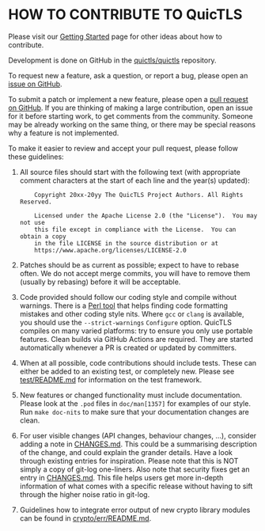 HOW TO CONTRIBUTE TO QuicTLS
============================

Please visit our [Getting Started] page for other ideas about how to contribute.

  [Getting Started]: <https://www.openssl.org/community/getting-started.html>

Development is done on GitHub in the [quictls/quictls] repository.

  [quictls/quictls]: <https://github.com/quictls/quictls>

To request new a feature, ask a question, or report a bug,
please open an [issue on GitHub](https://github.com/quictls/quictls/issues).

To submit a patch or implement a new feature, please open a
[pull request on GitHub](https://github.com/quictls/quictls/pulls).
If you are thinking of making a large contribution,
open an issue for it before starting work, to get comments from the community.
Someone may be already working on the same thing,
or there may be special reasons why a feature is not implemented.

To make it easier to review and accept your pull request, please follow these
guidelines:

 1. All source files should start with the following text (with
    appropriate comment characters at the start of each line and the
    year(s) updated):

    ```
        Copyright 20xx-20yy The QuicTLS Project Authors. All Rights Reserved.

        Licensed under the Apache License 2.0 (the "License").  You may not use
        this file except in compliance with the License.  You can obtain a copy
        in the file LICENSE in the source distribution or at
        https://www.apache.org/licenses/LICENSE-2.0
    ```

 2. Patches should be as current as possible; expect to have to rebase
    often. We do not accept merge commits, you will have to remove them
    (usually by rebasing) before it will be acceptable.

 3. Code provided should follow our coding style and compile without warnings.
    There is a [Perl tool](util/check-format.pl) that helps
    finding code formatting mistakes and other coding style nits.
    Where `gcc` or `clang` is available, you should use the
    `--strict-warnings` `Configure` option.  QuicTLS compiles on many varied
    platforms: try to ensure you only use portable features.
    Clean builds via GitHub Actions are required. They are started automatically
    whenever a PR is created or updated by committers.

 4. When at all possible, code contributions should include tests. These can
    either be added to an existing test, or completely new.  Please see
    [test/README.md](test/README.md) for information on the test framework.

 5. New features or changed functionality must include
    documentation. Please look at the `.pod` files in `doc/man[1357]` for
    examples of our style. Run `make doc-nits` to make sure that your
    documentation changes are clean.

 6. For user visible changes (API changes, behaviour changes, ...),
    consider adding a note in [CHANGES.md](CHANGES.md).
    This could be a summarising description of the change, and could
    explain the grander details.
    Have a look through existing entries for inspiration.
    Please note that this is NOT simply a copy of git-log one-liners.
    Also note that security fixes get an entry in [CHANGES.md](CHANGES.md).
    This file helps users get more in-depth information of what comes
    with a specific release without having to sift through the higher
    noise ratio in git-log.

 7. Guidelines how to integrate error output of new crypto library modules
    can be found in [crypto/err/README.md](crypto/err/README.md).
